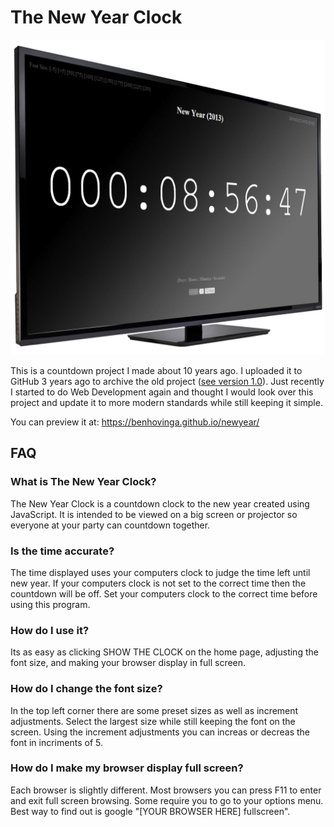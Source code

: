 # The New Year Clock

![Logo](images/logo.jpg)

This is a countdown project I made about 10 years ago. I uploaded it to GitHub 3 years ago to archive the old project ([see version 1.0](https://github.com/benhovinga/newyear/tree/1.0)). Just recently I started to do Web Development again and thought I would look over this project and update it to more modern standards while still keeping it simple.

You can preview it at: https://benhovinga.github.io/newyear/

## FAQ

### What is The New Year Clock?
The New Year Clock is a countdown clock to the new year created using JavaScript. It is intended to be viewed on a big screen or projector so everyone at your party can countdown together.

### Is the time accurate?
The time displayed uses your computers clock to judge the time left until new year. If your computers clock is not set to the correct time then the countdown will be off. Set your computers clock to the correct time before using this program.

### How do I use it?
Its as easy as clicking SHOW THE CLOCK on the home page, adjusting the font size, and making your browser display in full screen.

### How do I change the font size?
In the top left corner there are some preset sizes as well as increment adjustments. Select the largest size while still keeping the font on the screen. Using the increment adjustments you can increas or decreas the font in incriments of 5.

### How do I make my browser display full screen?
Each browser is slightly different. Most browsers you can press F11 to enter and exit full screen browsing. Some require you to go to your options menu. Best way to find out is google "[YOUR BROWSER HERE] fullscreen".
